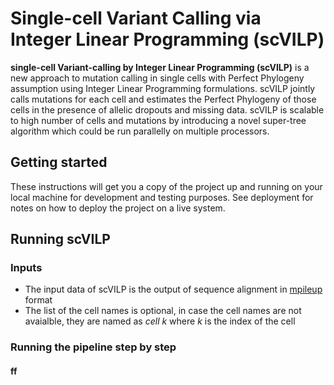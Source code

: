 # Single-cell Variant Calling via Integer Linear Programming (scVILP)
**single-cell Variant-calling by Integer Linear Programming (scVILP)** is a new approach to mutation calling in single cells with Perfect Phylogeny assumption using Integer Linear Programming formulations. scVILP jointly calls mutations for each cell and estimates the Perfect Phylogeny of those cells in the presence of allelic dropouts and missing data. 
scVILP is scalable to high number of cells and mutations by introducing a novel super-tree algorithm which could be run parallelly on multiple processors. 
## Getting started
These instructions will get you a copy of the project up and running on your local machine for development and testing purposes. See deployment for notes on how to deploy the project on a live system.
## Running scVILP
### Inputs
* The input data of scVILP is the output of sequence alignment in [mpileup](http://www.htslib.org/doc/samtools-mpileup.html) format
* The list of the cell names is optional, in case the cell names are not avaialble, they are named as *cell k* where *k* is the index of the cell
### Running the pipeline step by step
#### ff

